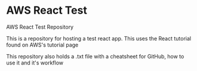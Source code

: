 # AWS React Test
AWS React Test Repository

This is a repository for hosting a test react app. This uses the React tutorial found on AWS's tutorial page

This repository also holds a .txt file with a cheatsheet for GitHub, how to use it and it's workflow
